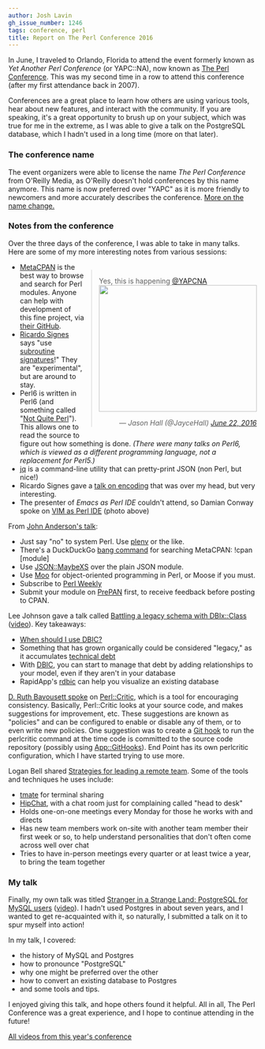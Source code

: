 ```yaml
---
author: Josh Lavin
gh_issue_number: 1246
tags: conference, perl
title: Report on The Perl Conference 2016
---
```


In June, I traveled to Orlando, Florida to attend the event formerly known as *Yet Another Perl Conference* (or YAPC::NA), now known as [The Perl Conference](http://www.yapcna.org/yn2016/). This was my second time in a row to attend this conference (after my first attendance back in 2007).

Conferences are a great place to learn how others are using various tools, hear about new features, and interact with the community. If you are speaking, it's a great opportunity to brush up on your subject, which was true for me in the extreme, as I was able to give a talk on the PostgreSQL database, which I hadn't used in a long time (more on that later).

### The conference name

The event organizers were able to license the name *The Perl Conference* from O'Reilly Media, as O'Reilly doesn't hold conferences by this name anymore. This name is now preferred over "YAPC" as it is more friendly to newcomers and more accurately describes the conference. [More on the name change.](http://www.yapcna.org/yn2016/news/1397)

### Notes from the conference

Over the three days of the conference, I was able to take in many talks. Here are some of my more interesting notes from various sessions:

<div class="separator" style="clear: both;">
<blockquote class="twitter-tweet" data-lang="en" style="clear: right; float: right; margin-bottom: 1em; margin-left: 1em;">
    <p dir="ltr" lang="en">
        Yes, this is happening <a href="https://twitter.com/YAPCNA">@YAPCNA</a>
        <br/>
        <a href="https://twitter.com/JayceHall/status/745616157768482816"><img border="0" height="256" src="/blog/2016/07/27/report-on-perl-conference-2016/image-0.jpeg" width="320"/></a>
    </p>
    <cite style="float:right">— Jason Hall (@JayceHall) <a href="https://twitter.com/JayceHall/status/745616157768482816">June 22, 2016</a></cite>
</blockquote>
</div>
<script async src="https://platform.twitter.com/widgets.js" charset="utf-8"></script>

- [MetaCPAN](https://metacpan.org/) is the best way to browse and search for Perl modules. Anyone can help with development of this fine project, via [their GitHub](https://github.com/metacpan/metacpan-web).
- [Ricardo Signes](https://metacpan.org/author/RJBS) says "use [subroutine signatures](http://perldoc.perl.org/perlsub.html#Signatures)!" They are "experimental", but are around to stay.
- Perl6 is written in Perl6 (and something called "[Not Quite Perl](https://github.com/perl6/nqp)"). This allows one to read the source to figure out how something is done. *(There were many talks on Perl6, which is viewed as a different programming language, not a replacement for Perl5.)*
- [jq](https://stedolan.github.io/jq/) is a command-line utility that can pretty-print JSON (non Perl, but nice!)
- Ricardo Signes gave a [talk on encoding](https://www.youtube.com/watch?v=TmTeXcEixEg) that was over my head, but very interesting.
- The presenter of *Emacs as Perl IDE* couldn't attend, so Damian Conway spoke on [VIM as Perl IDE](https://www.youtube.com/watch?v=9u6O0dLuqhI) (photo above)

From [John Anderson's talk](http://www.yapcna.org/yn2016/talk/6599):

- Just say "no" to system Perl. Use [plenv](https://github.com/tokuhirom/plenv) or the like.
- There's a DuckDuckGo [bang command](https://duckduckgo.com/bang) for searching MetaCPAN: !cpan [module]
- Use [JSON::MaybeXS](https://metacpan.org/pod/JSON::MaybeXS) over the plain JSON module.
- Use [Moo](https://metacpan.org/pod/Moo) for object-oriented programming in Perl, or Moose if you must.
- Subscribe to [Perl Weekly](http://perlweekly.com/)
- Submit your module on [PrePAN](http://prepan.org/) first, to receive feedback before posting to CPAN.

Lee Johnson gave a talk called [Battling a legacy schema with DBIx::Class](http://www.yapcna.org/yn2016/talk/6545) ([video](https://www.youtube.com/watch?v=ltckzIJYwHg)). Key takeaways:

- [When should I use DBIC?](https://programmers.stackexchange.com/questions/304520/when-should-i-use-perls-dbixclass/304557#304557)
- Something that has grown organically could be considered "legacy," as it accumulates [technical debt](https://en.wikipedia.org/wiki/Technical_debt)
- With [DBIC](https://metacpan.org/pod/DBIx::Class), you can start to manage that debt by adding relationships to your model, even if they aren't in your database
- RapidApp's [rdbic](https://metacpan.org/pod/Plack::App::RapidApp::rDbic) can help you visualize an existing database

[D. Ruth Bavousett spoke](https://www.youtube.com/watch?v=EXPElOT2fRE) on [Perl::Critic](https://metacpan.org/pod/Perl::Critic), which is a tool for encouraging consistency. Basically, Perl::Critic looks at your source code, and makes suggestions for improvement, etc. These suggestions are known as "policies" and can be configured to enable or disable any of them, or to even write new policies. One suggestion was to create a [Git hook](https://git-scm.com/book/en/v2/Customizing-Git-Git-Hooks) to run the perlcritic command at the time code is committed to the source code repository (possibly using [App::GitHooks](https://metacpan.org/pod/App::GitHooks)). End Point has its own perlcritic configuration, which I have started trying to use more.

Logan Bell shared [Strategies for leading a remote team](https://www.youtube.com/watch?v=uW4UX8UBAjg). Some of the tools and techniques he uses include:

- [tmate](https://tmate.io/) for terminal sharing
- [HipChat](https://www.hipchat.com/), with a chat room just for complaining called "head to desk"
- Holds one-on-one meetings every Monday for those he works with and directs
- Has new team members work on-site with another team member their first week or so, to help understand personalities that don't often come across well over chat
- Tries to have in-person meetings every quarter or at least twice a year, to bring the team together

### My talk

Finally, my own talk was titled [Stranger in a Strange Land: PostgreSQL for MySQL users](http://www.yapcna.org/yn2016/talk/6631) ([video](https://www.youtube.com/watch?v=sH41r_MOSH0)). I hadn't used Postgres in about seven years, and I wanted to get re-acquainted with it, so naturally, I submitted a talk on it to spur myself into action!

In my talk, I covered:

- the history of MySQL and Postgres
- how to pronounce "PostgreSQL"
- why one might be preferred over the other
- how to convert an existing database to Postgres
- and some tools and tips.

I enjoyed giving this talk, and hope others found it helpful. All in all, The Perl Conference was a great experience, and I hope to continue attending in the future!

[All videos from this year's conference](https://www.youtube.com/user/yapcna/search?query=2016)

